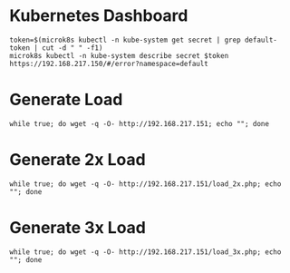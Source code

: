 # Kubernetes Dashboard
```
token=$(microk8s kubectl -n kube-system get secret | grep default-token | cut -d " " -f1)
microk8s kubectl -n kube-system describe secret $token
https://192.168.217.150/#/error?namespace=default
```

# Generate Load
```
while true; do wget -q -O- http://192.168.217.151; echo ""; done
```

# Generate 2x Load
```
while true; do wget -q -O- http://192.168.217.151/load_2x.php; echo ""; done
```

# Generate 3x Load
```
while true; do wget -q -O- http://192.168.217.151/load_3x.php; echo ""; done
```